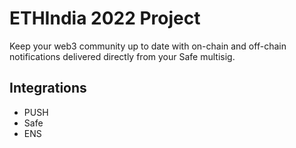 # ETHIndia 2022 Project

Keep your web3 community up to date with on-chain and off-chain notifications delivered directly from your Safe multisig.

## Integrations
- PUSH
- Safe
- ENS



